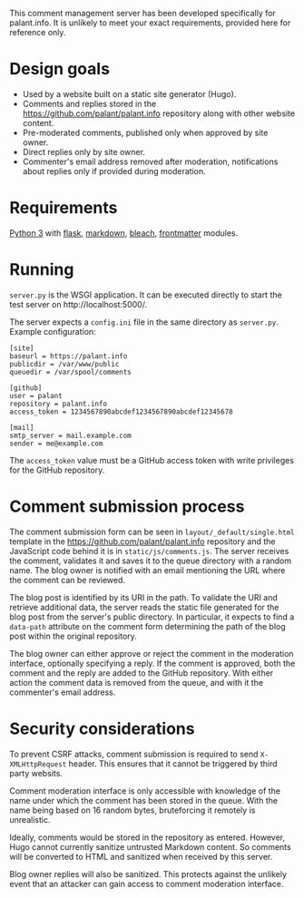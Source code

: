 This comment management server has been developed specifically for palant.info. It is unlikely to meet your exact requirements, provided here for reference only.

# Design goals

* Used by a website built on a static site generator (Hugo).
* Comments and replies stored in the <https://github.com/palant/palant.info> repository along with other website content.
* Pre-moderated comments, published only when approved by site owner.
* Direct replies only by site owner.
* Commenter's email address removed after moderation, notifications about replies only if provided during moderation.

# Requirements

[Python 3](https://www.python.org/) with [flask](http://flask.pocoo.org/), [markdown](https://python-markdown.github.io/), [bleach](https://bleach.readthedocs.io/), [frontmatter](https://python-frontmatter.readthedocs.io/) modules.

# Running

`server.py` is the WSGI application. It can be executed directly to start the test server on http://localhost:5000/.

The server expects a `config.ini` file in the same directory as `server.py`. Example configuration:

    [site]
    baseurl = https://palant.info
    publicdir = /var/www/public
    queuedir = /var/spool/comments

    [github]
    user = palant
    repository = palant.info
    access_token = 1234567890abcdef1234567890abcdef12345678

    [mail]
    smtp_server = mail.example.com
    sender = me@example.com

The `access_token` value must be a GitHub access token with write privileges for the GitHub repository.

# Comment submission process

The comment submission form can be seen in `layout/_default/single.html` template in the <https://github.com/palant/palant.info> repository and the JavaScript code behind it is in `static/js/comments.js`. The server receives the comment, validates it and saves it to the queue directory with a random name. The blog owner is notified with an email mentioning the URL where the comment can be reviewed.

The blog post is identified by its URI in the path. To validate the URI and retrieve additional data, the server reads the static file generated for the blog post from the server's public directory. In particular, it expects to find a `data-path` attribute on the comment form determining the path of the blog post within the original repository.

The blog owner can either approve or reject the comment in the moderation interface, optionally specifying a reply. If the comment is approved, both the comment and the reply are added to the GitHub repository. With either action the comment data is removed from the queue, and with it the commenter's email address.

# Security considerations

To prevent CSRF attacks, comment submission is required to send `X-XMLHttpRequest` header. This ensures that it cannot be triggered by third party websits.

Comment moderation interface is only accessible with knowledge of the name under which the comment has been stored in the queue. With the name being based on 16 random bytes, bruteforcing it remotely is unrealistic.

Ideally, comments would be stored in the repository as entered. However, Hugo cannot currently sanitize untrusted Markdown content. So comments will be converted to HTML and sanitized when received by this server.

Blog owner replies will also be sanitized. This protects against the unlikely event that an attacker can gain access to comment moderation interface.
